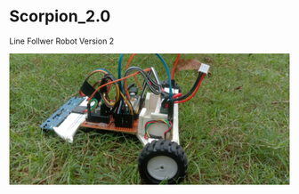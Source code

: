 # Scorpion_2.0
Line Follwer Robot Version 2

![Scorpion_2.0](https://github.com/hasibkyau/Scorpion_2.0/blob/hasib/IMG_20220528_112928.jpg)

